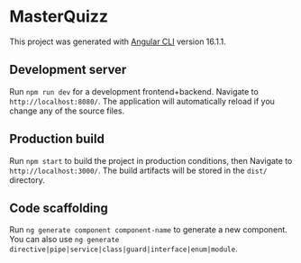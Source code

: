 # MasterQuizz

This project was generated with [Angular CLI](https://github.com/angular/angular-cli) version 16.1.1.

## Development server

Run `npm run dev` for a development frontend+backend. Navigate to `http://localhost:8080/`. The application will automatically reload if you change any of the source files.

## Production build

Run `npm start` to build the project in production conditions, then Navigate to `http://localhost:3000/`. The build artifacts will be stored in the `dist/` directory.

## Code scaffolding

Run `ng generate component component-name` to generate a new component. You can also use `ng generate directive|pipe|service|class|guard|interface|enum|module`.
